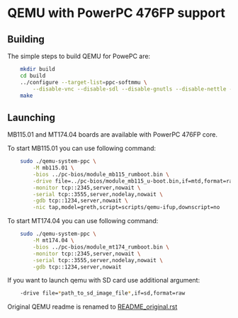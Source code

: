 # QEMU with PowerPC 476FP support

## Building

The simple steps to build QEMU for PowePC are:

```bash
    mkdir build
    cd build
    ../configure --target-list=ppc-softmmu \
        --disable-vnc --disable-sdl --disable-gnutls --disable-nettle --disable-gtk
    make
```

## Launching

MB115.01 and MT174.04 boards are available with PowerPC 476FP core.

To start MB115.01 you can use following command:

```bash
    sudo ./qemu-system-ppc \
        -M mb115.01 \
        -bios ../pc-bios/module_mb115_rumboot.bin \
        -drive file=../pc-bios/module_mb115_u-boot.bin,if=mtd,format=raw \
        -monitor tcp::2345,server,nowait \
        -serial tcp::3555,server,nodelay,nowait \
        -gdb tcp::1234,server,nowait \
        -nic tap,model=greth,script=scripts/qemu-ifup,downscript=no
```

To start MT174.04 you can use following command:

```bash
    sudo ./qemu-system-ppc \
        -M mt174.04 \
        -bios ../pc-bios/module_mt174_rumboot.bin \
        -monitor tcp::2345,server,nowait \
        -serial tcp::3555,server,nodelay,nowait \
        -gdb tcp::1234,server,nowait
```

If you want to launch qemu with SD card use additional argument:

```bash
    -drive file=*path_to_sd_image_file*,if=sd,format=raw
```


Original QEMU readme is renamed to [README_original.rst](README_original.rst)
